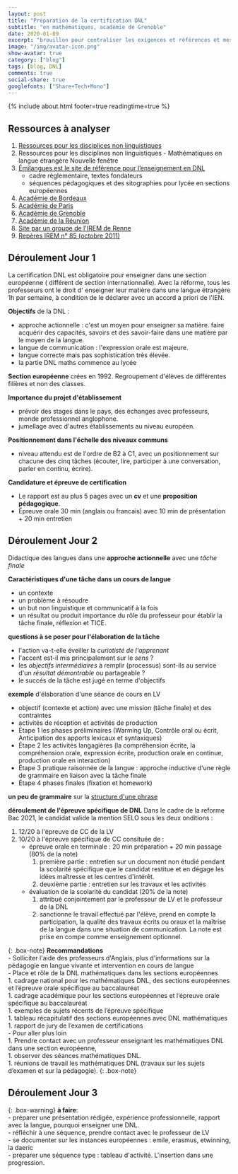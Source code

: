 ```yaml
---
layout: post
title: "Préparation de la certification DNL"
subtitle: "en mathématiques, académie de Grenoble" 
date: 2020-01-09
excerpt: "brouillon pour centraliser les exigences et références et mes préparation à la certification"
image: "/img/avatar-icon.png"
show-avatar: true
category: ["blog"]
tags: [blog, DNL]
comments: true
social-share: true
googlefonts: ["Share+Tech+Mono"]
---
```

{% include about.html footer=true readingtime=true %}
##  Ressources à analyser 
1. [Ressources pour les disciplices non linguistiques](https://eduscol.education.fr/maths/enseigner/ressources-par-dispositif-et-enseignement/disciplines-non-linguistiques-dnl.html)
1. Ressources pour les disciplines non linguistiques - Mathématiques en langue étrangère Nouvelle fenêtre [<i class="far fa-file-pdf"></i>](
https://cache.media.eduscol.education.fr/file/Mathematiques/84/4/doc_ress_DNL_math_v4_relu_Sd_212844.pdf)
1. [Émilangues est le site de référence pour l’enseignement en DNL ](https://www.emilangues.education.fr/ressources-pedagogiques/sequences/disciplines-non-linguistiques/mathematiques)
	- cadre règlementaire, textes fondateurs 
	- séquences pédagogiques et des sitographies pour lycée en sections européennes
1. [Académie de Bordeaux](http://mathematiques.ac-bordeaux.fr/viemaths/Maths_en_langue_etrangere/mathsenanglaisindex.htm)
1. [Académie de Paris](https://www.ac-paris.fr/portail/jcms/p1_342093/dnl-discipline-non-linguistique?cid=p1_1172460)
1. [Académie de Grenoble](http://www.ac-grenoble.fr/disciplines/maths/articles.php?lng=fr&pg=207)
1. [Académie de la Réunion](http://irem.univ-reunion.fr/spip.php?rubrique61)
1. [Site par un groupe de l'IREM de Renne](http://enseigner-maths-dnl.espe-bretagne.fr/) 
1. [Repères IREM n° 85 (octobre 2011)](http://www.univ-irem.fr/exemple/reperes/articles/85_article_574.pdf)

## Déroulement Jour 1

La certification DNL est obligatoire pour enseigner dans une section européenne ( différent de section internationnalle).
Avec la réforme, tous les professeurs ont le droit d' enseigner leur matière dans une langue étrangère 1h par semaine,
 à condition de le déclarer avec un accord a priori de l'IEN.
 
**Objectifs** de la DNL : 
- approche actionnelle : c'est un moyen pour enseigner sa matière. faire acquérir des capacités, 
savoirs et des savoir-faire dans une matière par le moyen de la langue. 
- langue de communication : l'expression orale est majeure.
- langue correcte mais pas sophistication très élevée.
- la partie DNL maths commence au lycée

**Section européenne** crées en 1992. Regroupement d'élèves de différentes filières et non des classes.

**Importance du projet d'établissement**
- prévoir des stages dans le pays, des échanges avec professeurs, monde professionnel anglophone. 
- jumellage avec d'autres établissements au niveau européen. 

**Positionnement dans l'échelle des niveaux communs**  
- niveau attendu est de l'ordre de B2 à C1, avec un positionnement sur chacune des cinq tâches (écouter, lire, participer à une conversation, parler en continu, écrire).

**Candidature et épreuve de certification**  
- Le rapport  est au plus 5 pages avec un **cv** et une **proposition pédagogique**.   
- Épreuve orale 30 min  (anglais ou francais) avec  10 min de présentation + 20 min entretien
 
## Déroulement Jour 2
Didactique des langues dans une **approche actionnelle** avec une *tâche finale*  

**Caractéristiques d'une tâche dans un cours de langue**
- un contexte
- un problème à résoudre
- un but non linguistique et communicatif à la fois
- un résultat ou produit
importance du rôle du professeur pour établir la tâche finale, réflexion et TICE.

**questions à se poser pour l'élaboration de la tâche**
- l'action va-t-elle éveiller la *curiotisté de l'apprenant*
- l'accent est-il mis principalement sur le *sens* ?
- les *objectifs intermédiaires* à remplir (processus) sont-ils au service d'un *résultat démontrable* ou partageable ?
- le succés de la tâche est jugé en terme d'objectifs 

**exemple** d'élaboration d'une séance de cours en LV
- objectif (contexte et action) avec une mission (tâche finale) et des contraintes
- activités de réception et activités de production
- Étape 1 les phases préliminaires  (Warming Up, Contrôle oral ou écrit, Anticipation des apports lexicaux et syntaxiques)
- Étape 2 les activités langagières (la compréhension écrite, la compréhension orale, expression écrite, production orale en continue, production orale en interaction)
- Étape 3 pratique raisonnée de la langue : approche inductive d'une règle de grammaire en liaison avec la tâche finale 
- Étape 4 phases finales (fixation et homework)

**un peu de grammaire** sur la [structure d'une phrase](https://angleterre.org.uk/anglais/structure-phrase.htm)

**déroulement de l'épreuve spécifique de DNL**
Dans le cadre de la reforme Bac 2021, le candidat valide la mention SELO sous les deux onditions :
1. 12/20 à l'épreuve de CC de la LV
1. 10/20 à l'épreuve spécifique de CC consituée de :
	- épreuve orale en terminale : 20 min préparation + 20 min passage (80% de la note)
		1. première partie : entretien sur un document non étudié pendant la scolarité spécifique que le candidat restitue  et en dégage les idées maîtresse et les centres d'intérêt.
		1. deuxième partie : entretien sur les travaux et les activités 
	- évaluation de la scolarité du candidat (20% de la note)
		1. attribué conjointement par le professeur de LV et le professeur de la DNL
		1. sanctionne le travail effectué par l'élève, prend en compte la participation, la qualité des travaux écrits ou oraux et la maîtrise de la langue dans une situation de communication.
La note est prise en compe comme enseignement optionnel.
 
{: .box-note}
<span style="color: #2980b9;"><i class="fas fa-comment-dots"  aria-hidden="true"></i></span> **Recommandations**  
	- Solliciter l'aide des professeurs d'Anglais, plus d'informations sur la pédagogie en langue vivante  et intervention en cours de langue  
	- Place et rôle de la DNL mathématiques dans les sections européennes  
		1. cadrage national pour les mathématiques DNL, des sections européennes et l’épreuve orale spécifique au baccalauréat  
		1. cadrage académique pour les sections européennes et l’épreuve orale spécifique au baccalauréat  
		1. exemples de sujets récents de l’épreuve spécifique  
		1. tableau récapitulatif des sections européennes avec DNL mathématiques  
		1. rapport de jury de l’examen de certifications  
	- Pour aller plus loin  
		1. Prendre contact avec un professeur enseignant les mathématiques DNL dans une section européenne,  
		1. observer des séances mathématiques DNL.  
		1. réunions de travail les mathématiques DNL (travaux sur les sujets d’examen et sur la pédagogie).
{: .box-note}

## Déroulement Jour 3
 
{: .box-warning}
<i class="fas fa-bolt icon-yellow" aria-hidden="true"></i> **à faire**:  
	- préparer une présentation rédigée, expérience professionnelle, rapport avec la langue, pourquoi enseigner une DNL.  
	- réfléchir à une séquence, prendre contact avec le professeur de LV  
	- se documenter sur les instances européennes : emile, erasmus, etwinning, la daeric  
	- préparer une séquence type : tableau d'activité. L'insertion dans une progression.  


